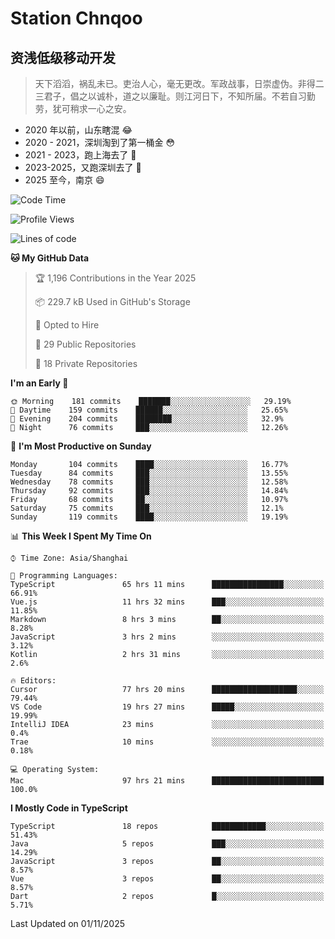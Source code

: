 # Station Chnqoo

## 资浅低级移动开发

> 天下滔滔，祸乱未已。吏治人心，毫无更改。军政战事，日崇虚伪。非得二三君子，倡之以诚朴，道之以廉耻。则江河日下，不知所届。不若自习勤劳，犹可稍求一心之安。

- 2020 年以前，山东瞎混 😂
- 2020 - 2021，深圳淘到了第一桶金 😳
- 2021 - 2023，跑上海去了 🙂
- 2023-2025，又跑深圳去了 👀
- 2025 至今，南京 😄

<!--START_SECTION:waka-->
![Code Time](http://img.shields.io/badge/Code%20Time-9%2C655%20hrs%2032%20mins-blue)

![Profile Views](http://img.shields.io/badge/Profile%20Views-27-blue)

![Lines of code](https://img.shields.io/badge/From%20Hello%20World%20I%27ve%20Written-350%20Thousand%20lines%20of%20code-blue)

**🐱 My GitHub Data** 

> 🏆 1,196 Contributions in the Year 2025
 > 
> 📦 229.7 kB Used in GitHub's Storage 
 > 
> 💼 Opted to Hire
 > 
> 📜 29 Public Repositories 
 > 
> 🔑 18 Private Repositories  
 > 
**I'm an Early 🐤** 

```text
🌞 Morning    181 commits    ███████░░░░░░░░░░░░░░░░░░   29.19% 
🌆 Daytime    159 commits    ██████░░░░░░░░░░░░░░░░░░░   25.65% 
🌃 Evening    204 commits    ████████░░░░░░░░░░░░░░░░░   32.9% 
🌙 Night      76 commits     ███░░░░░░░░░░░░░░░░░░░░░░   12.26%

```
📅 **I'm Most Productive on Sunday** 

```text
Monday       104 commits    ████░░░░░░░░░░░░░░░░░░░░░   16.77% 
Tuesday      84 commits     ███░░░░░░░░░░░░░░░░░░░░░░   13.55% 
Wednesday    78 commits     ███░░░░░░░░░░░░░░░░░░░░░░   12.58% 
Thursday     92 commits     ███░░░░░░░░░░░░░░░░░░░░░░   14.84% 
Friday       68 commits     ██░░░░░░░░░░░░░░░░░░░░░░░   10.97% 
Saturday     75 commits     ███░░░░░░░░░░░░░░░░░░░░░░   12.1% 
Sunday       119 commits    ████░░░░░░░░░░░░░░░░░░░░░   19.19%

```


📊 **This Week I Spent My Time On** 

```text
⌚︎ Time Zone: Asia/Shanghai

💬 Programming Languages: 
TypeScript               65 hrs 11 mins      ████████████████░░░░░░░░░   66.91% 
Vue.js                   11 hrs 32 mins      ███░░░░░░░░░░░░░░░░░░░░░░   11.85% 
Markdown                 8 hrs 3 mins        ██░░░░░░░░░░░░░░░░░░░░░░░   8.28% 
JavaScript               3 hrs 2 mins        ░░░░░░░░░░░░░░░░░░░░░░░░░   3.12% 
Kotlin                   2 hrs 31 mins       ░░░░░░░░░░░░░░░░░░░░░░░░░   2.6%

🔥 Editors: 
Cursor                   77 hrs 20 mins      ███████████████████░░░░░░   79.44% 
VS Code                  19 hrs 27 mins      █████░░░░░░░░░░░░░░░░░░░░   19.99% 
IntelliJ IDEA            23 mins             ░░░░░░░░░░░░░░░░░░░░░░░░░   0.4% 
Trae                     10 mins             ░░░░░░░░░░░░░░░░░░░░░░░░░   0.18%

💻 Operating System: 
Mac                      97 hrs 21 mins      █████████████████████████   100.0%

```

**I Mostly Code in TypeScript** 

```text
TypeScript               18 repos            ████████████░░░░░░░░░░░░░   51.43% 
Java                     5 repos             ███░░░░░░░░░░░░░░░░░░░░░░   14.29% 
JavaScript               3 repos             ██░░░░░░░░░░░░░░░░░░░░░░░   8.57% 
Vue                      3 repos             ██░░░░░░░░░░░░░░░░░░░░░░░   8.57% 
Dart                     2 repos             █░░░░░░░░░░░░░░░░░░░░░░░░   5.71%

```



 Last Updated on 01/11/2025
<!--END_SECTION:waka-->

<!---
ChenqiaoStation/ChenqiaoStation is a ✨ special ✨ repository because its `README.md` (this file) appears on your GitHub profile.
You can click the Preview link to take a look at your changes.
--->
